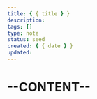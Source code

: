 ```yaml
---
title: { { title } }
description:
tags: []
type: note
status: seed
created: { { date } }
updated:
---
```


# --CONTENT--
